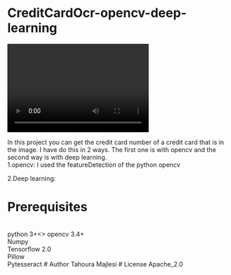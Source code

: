 # CreditCardOcr-opencv-deep-learning
<video src="https://youtu.be/6JePkiYxRWQ" width="320" height="200" controls preload></video>




In this project you can get the credit card number of a credit card that is in the image. I have do this in 2 ways. The first one is with opencv and the second way is with deep learning. 
<br>
1.opencv:
I used the featureDetection of the python opencv


2.Deep learning:

# Prerequisites
<br>
python 3+<>
opencv 3.4+<br>
Numpy<br>
Tensorflow 2.0<br>
Pillow<br>
Pytesseract
# Author
Tahoura Majlesi
# License
Apache_2.0
